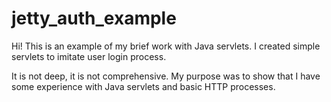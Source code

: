 # jetty_auth_example
Hi! This is an example of my brief work with Java servlets. I created simple servlets to imitate user login process.

It is not deep, it is not comprehensive. My purpose was to show that I have some experience with Java servlets and basic HTTP processes. 
